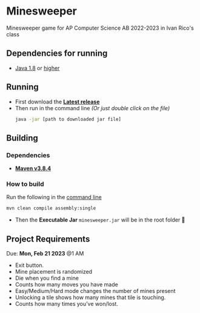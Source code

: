 # Minesweeper

Minesweeper game for AP Computer Science AB 2022-2023 in Ivan Rico's class

## Dependencies for running

- [Java 1.8](https://www.oracle.com/java/technologies/javase/javase8-archive-downloads.html) or [higher](https://adoptium.net/)

## Running

- First download the **[Latest release](https://github.com/luis-c465/Seating/releases/latest)**
- Then run in the command line _(Or just double click on the file)_
  ```bash
  java -jar [path to downloaded jar file]
  ```

## Building

### Dependencies

- **[Maven v3.8.4](https://maven.apache.org/download.cgi)**

### How to build

Run the following in the [command line](https://www.freecodecamp.org/news/how-to-use-the-cli-beginner-guide/#how-to-locate-your-cli)

```bash
mvn clean compile assembly:single
```

- Then the **Executable Jar** `minesweeper.jar` will be in the root folder 🎉

## Project Requirements

Due: **Mon, Feb 21 2023** @1 AM

- Exit button.
- Mine placement is randomized
- Die when you find a mine
- Counts how many moves you have made
- Easy/Medium/Hard mode changes the number of mines present
- Unlocking a tile shows how many mines that tile is touching.
- Counts how many times you’ve won/lost.
